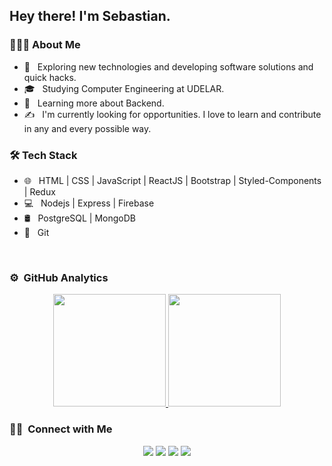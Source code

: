 <h2> Hey there! I'm Sebastian.</h2>

<h3> 👨🏻‍💻 About Me </h3>

- 🤔 &nbsp; Exploring new technologies and developing software solutions and quick hacks.
- 🎓 &nbsp; Studying Computer Engineering at UDELAR.
- 🌱 &nbsp; Learning more about Backend.
- ✍️ &nbsp; I'm currently looking for opportunities. I love to learn and contribute in any and every possible way.

<h3>🛠 Tech Stack</h3>

- 🌐 &nbsp; HTML | CSS | JavaScript | ReactJS | Bootstrap | Styled-Components | Redux
- 💻 &nbsp; Nodejs | Express | Firebase 
- 🛢 &nbsp; PostgreSQL | MongoDB
- 🔧 &nbsp; Git 

<br/>

### ⚙️ &nbsp;GitHub Analytics

<p align="center">
<a href="https://github.com/SebastianLabadie">
  <img height="180em" src="https://github-readme-stats-eight-theta.vercel.app/api?username=SebastianLabadie&show_icons=true&theme=vue-dark&include_all_commits=true&count_private=true" />
  <img height="180em" src="https://github-readme-stats-eight-theta.vercel.app/api/top-langs/?username=SebastianLabadie&layout=compact&exclude_lang=java+r&theme=vue-dark" />
</a>
</p>

### 🤝🏻 &nbsp;Connect with Me

<p align="center">
<a href="https://sebastianlabadie.github.io/Portfolio/"><img src="https://img.shields.io/badge/-adityavsingh.com-3423A6?style=flat-square&logo=Google-Chrome&logoColor=white"/></a>
<a href="https://www.linkedin.com/in/sebasti%C3%A1n-labadie-173902181/"><img src="https://img.shields.io/badge/-Aditya%20Vikram%20Singh-0077B5?style=flat-square&logo=Linkedin&logoColor=white"/></a>
<a href="mailto:sebastianlabadie.contact@gmail.com"><img src="https://img.shields.io/badge/-avsingh@umass.edu-D14836?style=flat-square&logo=Gmail&logoColor=white"/></a>
<a href="https://www.instagram.com/sebastian._.labadie/?hl=es-la"><img src="https://img.shields.io/badge/-@adityavs__-E4405F?style=flat-square&logo=Instagram&logoColor=white"/></a>
</p>
